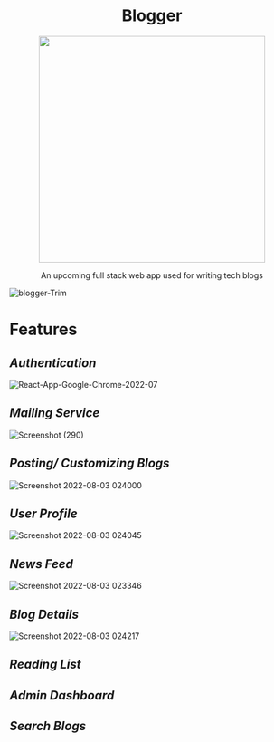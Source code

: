 
<h1 align="center">
Blogger
</h1>

<p align = "center">
  <img src="https://user-images.githubusercontent.com/71923204/179901263-01554539-4994-4ca5-bf18-eed860f1bd93.png"  width="400" >
</p>


<p align = "center">An upcoming full stack web app used for writing tech blogs</p>

![blogger-Trim](https://user-images.githubusercontent.com/71923204/179902716-6cfb0de9-514f-4eb0-ad24-c4e582951c84.gif)


# Features

## ***Authentication***

![React-App-Google-Chrome-2022-07](https://user-images.githubusercontent.com/71923204/179902733-9c352c3e-8fa3-4221-94fb-da3bc2e385fc.gif)

## ***Mailing Service***

![Screenshot (290)](https://user-images.githubusercontent.com/71923204/179902378-20f1162c-0518-41bb-810b-45765baa3e45.png)

## ***Posting/ Customizing Blogs*** 

![Screenshot 2022-08-03 024000](https://user-images.githubusercontent.com/71923204/182500620-ecac21b9-0fde-4acb-941b-ce56921db1e5.png)


## ***User Profile*** 
![Screenshot 2022-08-03 024045](https://user-images.githubusercontent.com/71923204/182500483-a74b8c2a-3a44-4dc0-a1ed-bb4b127eb043.png)


## ***News Feed*** 

![Screenshot 2022-08-03 023346](https://user-images.githubusercontent.com/71923204/182500388-f2386ebe-3df7-41a9-b075-2d34e9413dfa.png)

## ***Blog Details*** 

![Screenshot 2022-08-03 024217](https://user-images.githubusercontent.com/71923204/182500737-eda7b898-1edb-40ce-b724-da16b213b78a.png)

## ***Reading List*** 

## ***Admin Dashboard*** 

## ***Search Blogs*** 



